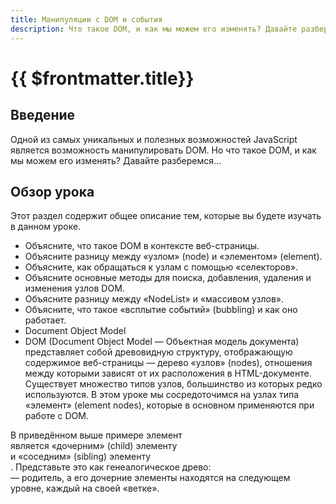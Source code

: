 ```yaml
---
title: Манипуляции с DOM и события
description: Что такое DOM, и как мы можем его изменять? Давайте разберемся…
---
```


# {{ $frontmatter.title}}

## Введение

Одной из самых уникальных и полезных возможностей JavaScript является возможность манипулировать DOM. Но что такое DOM, и как мы можем его изменять? Давайте разберемся…

## Обзор урока  

Этот раздел содержит общее описание тем, которые вы будете изучать в данном уроке.

- Объясните, что такое DOM в контексте веб-страницы.
- Объясните разницу между «узлом» (node) и «элементом» (element).
- Объясните, как обращаться к узлам с помощью «селекторов».
- Объясните основные методы для поиска, добавления, удаления и изменения узлов DOM.
- Объясните разницу между «NodeList» и «массивом узлов».
- Объясните, что такое «всплытие событий» (bubbling) и как оно работает.
- Document Object Model
- DOM (Document Object Model — Объектная модель документа) представляет собой древовидную структуру, отображающую содержимое веб-страницы — дерево «узлов» (nodes), отношения между которыми зависят от их расположения в HTML-документе. Существует множество типов узлов, большинство из которых редко используются. В этом уроке мы сосредоточимся на узлах типа «элемент» (element nodes), которые в основном применяются при работе с DOM.

<div id="container">
  <div class="display"></div>
  <div class="controls"></div>
</div>
В приведённом выше примере элемент <div class="display"></div> является «дочерним» (child) элементу <div id="container"></div> и «соседним» (sibling) элементу <div class="controls"></div>. Представьте это как генеалогическое древо: <div id="container"></div> — родитель, а его дочерние элементы находятся на следующем уровне, каждый на своей «ветке».